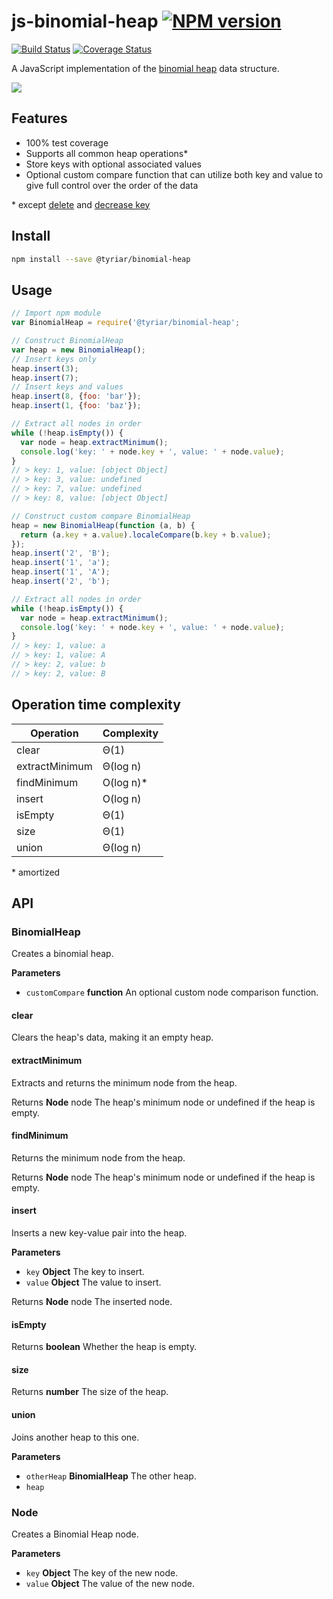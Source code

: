 # js-binomial-heap  [![NPM version](https://img.shields.io/npm/v/@tyriar/binomial-heap.svg?style=flat)](https://www.npmjs.org/package/@tyriar/binomial-heap)

[![Build Status](http://img.shields.io/travis/GrowingWithTheWeb/js-binomial-heap.svg?style=flat)](http://travis-ci.org/GrowingWithTheWeb/js-binomial-heap) [![Coverage Status](https://img.shields.io/coveralls/GrowingWithTheWeb/js-binomial-heap.svg?branch=master&service=github)](https://coveralls.io/github/GrowingWithTheWeb/js-binomial-heap?branch=master)

A JavaScript implementation of the [binomial heap](http://www.growingwiththeweb.com/2014/01/binomial-heap.html) data structure.

![](http://www.growingwiththeweb.com/images/2014/01/19/binomial-heap.svg)

## Features

- 100% test coverage
- Supports all common heap operations\*
- Store keys with optional associated values
- Optional custom compare function that can utilize both key and value to give full control over the order of the data

\* except [delete](https://github.com/GrowingWithTheWeb/js-binomial-heap/issues/5) and [decrease key](https://github.com/GrowingWithTheWeb/js-binomial-heap/issues/6)

## Install

```bash
npm install --save @tyriar/binomial-heap
```

## Usage

```javascript
// Import npm module
var BinomialHeap = require('@tyriar/binomial-heap';

// Construct BinomialHeap
var heap = new BinomialHeap();
// Insert keys only
heap.insert(3);
heap.insert(7);
// Insert keys and values
heap.insert(8, {foo: 'bar'});
heap.insert(1, {foo: 'baz'});

// Extract all nodes in order
while (!heap.isEmpty()) {
  var node = heap.extractMinimum();
  console.log('key: ' + node.key + ', value: ' + node.value);
}
// > key: 1, value: [object Object]
// > key: 3, value: undefined
// > key: 7, value: undefined
// > key: 8, value: [object Object]

// Construct custom compare BinomialHeap
heap = new BinomialHeap(function (a, b) {
  return (a.key + a.value).localeCompare(b.key + b.value);
});
heap.insert('2', 'B');
heap.insert('1', 'a');
heap.insert('1', 'A');
heap.insert('2', 'b');

// Extract all nodes in order
while (!heap.isEmpty()) {
  var node = heap.extractMinimum();
  console.log('key: ' + node.key + ', value: ' + node.value);
}
// > key: 1, value: a
// > key: 1, value: A
// > key: 2, value: b
// > key: 2, value: B
```

## Operation time complexity

| Operation      | Complexity |
| -------------- | ---------- |
| clear          | Θ(1)       |
| extractMinimum | Θ(log n)   |
| findMinimum    | O(log n)\* |
| insert         | O(log n)   |
| isEmpty        | Θ(1)       |
| size           | Θ(1)       |
| union          | Θ(log n)   |

\* amortized

## API

### BinomialHeap

Creates a binomial heap.

**Parameters**

-   `customCompare` **function** An optional custom node comparison
    function.

#### clear

Clears the heap's data, making it an empty heap.

#### extractMinimum

Extracts and returns the minimum node from the heap.

Returns **Node** node The heap's minimum node or undefined if the heap is
empty.

#### findMinimum

Returns the minimum node from the heap.

Returns **Node** node The heap's minimum node or undefined if the heap is
empty.

#### insert

Inserts a new key-value pair into the heap.

**Parameters**

-   `key` **Object** The key to insert.
-   `value` **Object** The value to insert.

Returns **Node** node The inserted node.

#### isEmpty

Returns **boolean** Whether the heap is empty.

#### size

Returns **number** The size of the heap.

#### union

Joins another heap to this one.

**Parameters**

-   `otherHeap` **BinomialHeap** The other heap.
-   `heap`

### Node

Creates a Binomial Heap node.

**Parameters**

-   `key` **Object** The key of the new node.
-   `value` **Object** The value of the new node.
